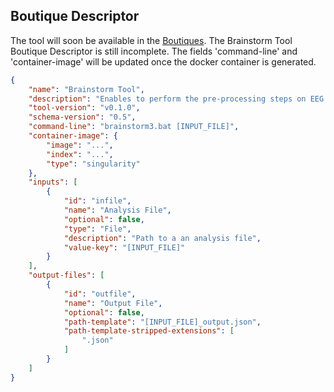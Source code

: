## Boutique Descriptor
The tool will soon be available in the [Boutiques](https://github.com/boutiques/boutiques). The Brainstorm Tool Boutique Descriptor is still incomplete. The fields 'command-line' and 'container-image' will be updated once the docker container is generated.
```json
{
    "name": "Brainstorm Tool",
    "description": "Enables to perform the pre-processing steps on EEG and MEG data.",
    "tool-version": "v0.1.0",
    "schema-version": "0.5",
    "command-line": "brainstorm3.bat [INPUT_FILE]",
    "container-image": {
        "image": "...",
        "index": "...",
        "type": "singularity"
    },
    "inputs": [
        {
            "id": "infile",
            "name": "Analysis File",
            "optional": false,
            "type": "File",
            "description": "Path to a an analysis file",
            "value-key": "[INPUT_FILE]"
        }
    ],
    "output-files": [
        {
            "id": "outfile",
            "name": "Output File",
            "optional": false,
            "path-template": "[INPUT_FILE]_output.json",
            "path-template-stripped-extensions": [
                ".json"
            ]
        }
    ]
}
```
